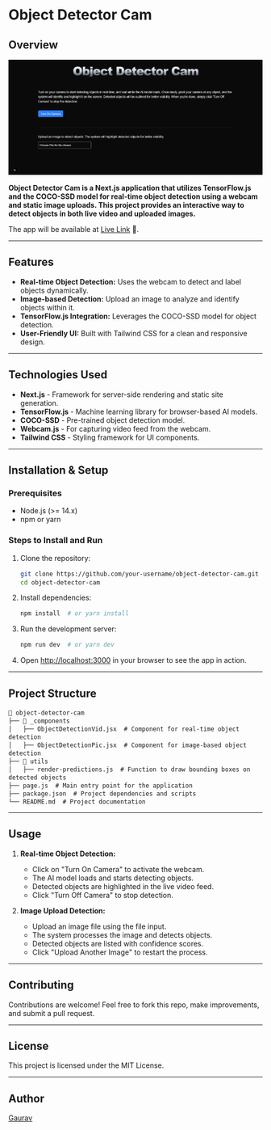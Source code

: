# Object Detector Cam

## Overview

![Object Detector Cam](public/banner.png)

**Object Detector Cam is a Next.js application that utilizes TensorFlow.js and the COCO-SSD model for real-time object detection using a webcam and static image uploads. This project provides an interactive way to detect objects in both live video and uploaded images.**

The app will be available at [Live Link](https://ai-mock-interviewer-eta.vercel.app) 🎉.

---

## Features

- **Real-time Object Detection:** Uses the webcam to detect and label objects dynamically.
- **Image-based Detection:** Upload an image to analyze and identify objects within it.
- **TensorFlow.js Integration:** Leverages the COCO-SSD model for object detection.
- **User-Friendly UI:** Built with Tailwind CSS for a clean and responsive design.

---

## Technologies Used

- **Next.js** - Framework for server-side rendering and static site generation.
- **TensorFlow.js** - Machine learning library for browser-based AI models.
- **COCO-SSD** - Pre-trained object detection model.
- **Webcam.js** - For capturing video feed from the webcam.
- **Tailwind CSS** - Styling framework for UI components.

---

## Installation & Setup

### Prerequisites

- Node.js (>= 14.x)
- npm or yarn

### Steps to Install and Run

1. Clone the repository:
   ```bash
   git clone https://github.com/your-username/object-detector-cam.git
   cd object-detector-cam
   ```
2. Install dependencies:
   ```bash
   npm install  # or yarn install
   ```
3. Run the development server:
   ```bash
   npm run dev  # or yarn dev
   ```
4. Open [http://localhost:3000](http://localhost:3000) in your browser to see the app in action.

---

## Project Structure

```
📂 object-detector-cam
├── 📁 _components
│   ├── ObjectDetectionVid.jsx  # Component for real-time object detection
│   ├── ObjectDetectionPic.jsx  # Component for image-based object detection
├── 📁 utils
│   ├── render-predictions.js  # Function to draw bounding boxes on detected objects
├── page.js  # Main entry point for the application
├── package.json  # Project dependencies and scripts
└── README.md  # Project documentation
```

---

## Usage

1. **Real-time Object Detection:**

   - Click on "Turn On Camera" to activate the webcam.
   - The AI model loads and starts detecting objects.
   - Detected objects are highlighted in the live video feed.
   - Click "Turn Off Camera" to stop detection.

2. **Image Upload Detection:**

   - Upload an image file using the file input.
   - The system processes the image and detects objects.
   - Detected objects are listed with confidence scores.
   - Click "Upload Another Image" to restart the process.

---

## Contributing

Contributions are welcome! Feel free to fork this repo, make improvements, and submit a pull request.

---

## License

This project is licensed under the MIT License.

---

## Author

[Gaurav](https://github.com/your-username)
